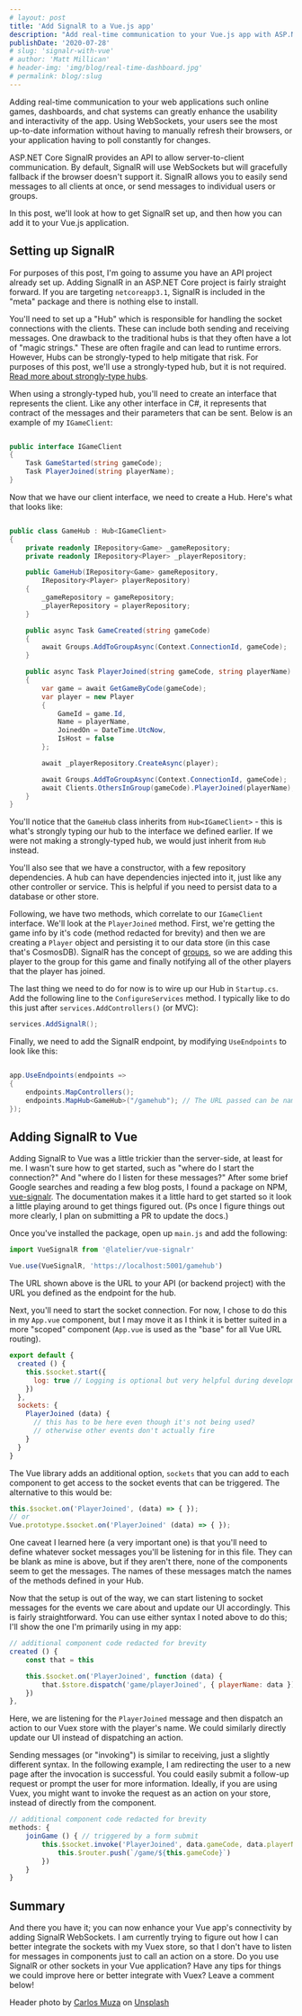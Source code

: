 ```yaml
---
# layout: post
title: 'Add SignalR to a Vue.js app'
description: "Add real-time communication to your Vue.js app with ASP.NET Core SignalR"
publishDate: '2020-07-28'
# slug: 'signalr-with-vue'
# author: 'Matt Millican'
# header-img: 'img/blog/real-time-dashboard.jpg'
# permalink: blog/:slug
---
```


Adding real-time communication to your web applications such online games,
dashboards, and chat systems can greatly enhance the usability and interactivity
of the app. Using WebSockets, your users see the most up-to-date information
without having to manually refresh their browsers, or your application having
to poll constantly for changes.

ASP.NET Core SignalR provides an API to allow server-to-client communication. By
default, SignalR will use WebSockets but will gracefully fallback if the browser
doesn't support it. SignalR allows you to easily send messages to all clients at
once, or send messages to individual users or groups.

In this post, we'll look at how to get SignalR set up, and then how you can add
it to your Vue.js application.

## Setting up SignalR

For purposes of this post, I'm going to assume you have an API project already
set up. Adding SignalR in an ASP.NET Core project is fairly straight forward. If you
are targeting `netcoreapp3.1`, SignalR is included in the "meta" package and
there is nothing else to install.

You'll need to set up a "Hub" which is responsible for handling the socket
connections with the clients. These can include both sending and receiving messages.
One drawback to the traditional hubs is that they often have a lot of "magic strings."
These are often fragile and can lead to runtime errors. However, Hubs can be strongly-typed to
help mitigate that risk. For purposes of this post, we'll use a strongly-typed hub, but
it is not required.
[Read more about strongly-type hubs](https://docs.microsoft.com/en-us/aspnet/core/signalr/hubs?view=aspnetcore-3.1#strongly-typed-hubs).

When using a strongly-typed hub, you'll need to create an interface that represents the
client. Like any other interface in C#, it represents that contract of the messages and
their parameters that can be sent. Below is an example of my `IGameClient`:

```c#

public interface IGameClient
{
    Task GameStarted(string gameCode);
    Task PlayerJoined(string playerName);
}

```

Now that we have our client interface, we need to create a Hub. Here's what that looks
like:

```c#

public class GameHub : Hub<IGameClient>
{
    private readonly IRepository<Game> _gameRepository;
    private readonly IRepository<Player> _playerRepository;

    public GameHub(IRepository<Game> gameRepository,
        IRepository<Player> playerRepository)
    {
        _gameRepository = gameRepository;
        _playerRepository = playerRepository;
    }

    public async Task GameCreated(string gameCode)
    {
        await Groups.AddToGroupAsync(Context.ConnectionId, gameCode);
    }

    public async Task PlayerJoined(string gameCode, string playerName)
    {
        var game = await GetGameByCode(gameCode);
        var player = new Player
        {
            GameId = game.Id,
            Name = playerName,
            JoinedOn = DateTime.UtcNow,
            IsHost = false
        };

        await _playerRepository.CreateAsync(player);

        await Groups.AddToGroupAsync(Context.ConnectionId, gameCode);
        await Clients.OthersInGroup(gameCode).PlayerJoined(playerName);
    }
}

```

You'll notice that the `GameHub` class inherits from `Hub<IGameClient>` -
this is what's strongly typing our hub to the interface we defined earlier.
If we were not making a strongly-typed hub, we would just inherit from `Hub` instead.

You'll also see that we have a constructor, with a few repository dependencies.
A hub can have dependencies injected into it, just like any other controller or
service. This is helpful if you need to persist data to a database or other
store.

Following, we have two methods, which correlate to our `IGameClient` interface.
We'll look at the `PlayerJoined` method. First, we're getting the game info by
it's code (method redacted for brevity) and then we are creating a `Player` object
and persisting it to our data store (in this case that's CosmosDB). SignalR has
the concept of [groups](https://docs.microsoft.com/en-us/aspnet/core/signalr/groups?view=aspnetcore-3.1#groups-in-signalr),
so we are adding this player to the group for this game and finally notifying all
of the other players that the player has joined.

The last thing we need to do for now is to wire up our Hub in `Startup.cs`. Add
the following line to the `ConfigureServices` method. I typically like to do
this just after `services.AddControllers()` (or MVC):

```c#
services.AddSignalR();
```

Finally, we need to add the SignalR endpoint, by modifying `UseEndpoints` to look
like this:

```c#

app.UseEndpoints(endpoints =>
{
    endpoints.MapControllers();
    endpoints.MapHub<GameHub>("/gamehub"); // The URL passed can be named whatever you'd like
});
```

## Adding SignalR to Vue

Adding SignalR to Vue was a little trickier than the server-side, at least for me.
I wasn't sure how to get started, such as "where do I start the connection?" And
"where do I listen for these messages?" After some brief Google searches and
reading a few blog posts, I found a package on NPM,
[vue-signalr](https://www.npmjs.com/package/@latelier/vue-signalr). The
documentation makes it a little hard to get started so it look a little playing
around to get things figured out. (Ps once I figure things out more clearly, I
plan on submitting a PR to update the docs.)

Once you've installed the package, open up `main.js` and add the following:

```javascript
import VueSignalR from '@latelier/vue-signalr'

Vue.use(VueSignalR, 'https://localhost:5001/gamehub')
```

The URL shown above is the URL to your API (or backend project) with the
URL you defined as the endpoint for the hub.

Next, you'll need to start the socket connection. For now, I chose to do this
in my `App.vue` component, but I may move it as I think it is better suited in
a more "scoped" component (`App.vue` is used as the "base" for all Vue URL routing).

```javascript
export default {
  created () {
    this.$socket.start({
      log: true // Logging is optional but very helpful during development
    })
  },
  sockets: {
    PlayerJoined (data) {
      // this has to be here even though it's not being used?
      // otherwise other events don't actually fire
    }
  }
}
```

The Vue library adds an additional option, `sockets` that you can add to each
component to get access to the socket events that can be triggered. The
alternative to this would be:

```javascript
this.$socket.on('PlayerJoined', (data) => { });
// or
Vue.prototype.$socket.on('PlayerJoined' (data) => { });
```

One caveat I learned here (a very important one) is that you'll need to define
whatever socket messages you'll be listening for in this file. They can be blank
as mine is above, but if they aren't there, none of the components seem to get
the messages. The names of these messages match the names of the methods defined
in your Hub.

Now that the setup is out of the way, we can start listening to socket messages
for the events we care about and update our UI accordingly. This is fairly
straightforward. You can use either syntax I noted above to do this; I'll show
the one I'm primarily using in my app:

```javascript
// additional component code redacted for brevity
created () {
    const that = this

    this.$socket.on('PlayerJoined', function (data) {
        that.$store.dispatch('game/playerJoined', { playerName: data })
    })
},
```

Here, we are listening for the `PlayerJoined` message and then dispatch an
action to our Vuex store with the player's name. We could similarly directly
update our UI instead of dispatching an action.

Sending messages (or "invoking") is similar to receiving, just a slightly
different syntax. In the following example, I am redirecting the user to a new
page after the invocation is successful. You could easily submit a follow-up
request or prompt the user for more information. Ideally, if you are using Vuex,
you might want to invoke the request as an action on your store, instead of
directly from the component.

```javascript
// additional component code redacted for brevity
methods: {
    joinGame () { // triggered by a form submit
        this.$socket.invoke('PlayerJoined', data.gameCode, data.playerName).then(() => {
            this.$router.push(`/game/${this.gameCode}`)
        })
    }
}
```

## Summary

And there you have it; you can now enhance your Vue app's connectivity by
adding SignalR WebSockets. I am currently trying to figure out how I can
better integrate the sockets with my Vuex store, so that I don't have to
listen for messages in components just to call an action on a store. Do you
use SignalR or other sockets in your Vue application? Have any tips for things
we could improve here or better integrate with Vuex? Leave a comment below!

<span>Header photo by <a href="https://unsplash.com/@kmuza?utm_source=unsplash&amp;utm_medium=referral&amp;utm_content=creditCopyText" target="_blank">Carlos Muza</a> on <a href="https://unsplash.com/s/photos/web-dashboard?utm_source=unsplash&amp;utm_medium=referral&amp;utm_content=creditCopyText" target="_blank">Unsplash</a></span>
